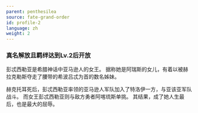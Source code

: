```yaml
---
parent: penthesilea
source: fate-grand-order
id: profile-2
language: zh
weight: 2
---
```


### 真名解放且羁绊达到Lv.2后开放

彭忒西勒亚是希腊神话中亚马逊人的女王。
据称她是阿瑞斯的女儿，有着以被赫拉克勒斯夺走了腰带的希波吕忒为首的数名姊妹。

赫克托耳死后，彭忒西勒亚率领的亚马逊人军队加入了特洛伊一方，与亚该亚军队战斗。
而女王彭忒西勒亚则与敌方勇者阿喀琉斯单挑。
其结果，成了她人生最后，也是最大的屈辱。
